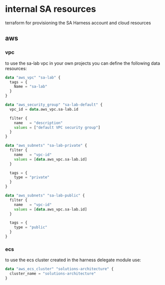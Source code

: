 # internal SA resources

terraform for provisioning the SA Harness account and cloud resources

## aws

### vpc

to use the sa-lab vpc in your own projects you can define the following data resources:

```terraform
data "aws_vpc" "sa-lab" {
  tags = {
    Name = "sa-lab"
  }
}

data "aws_security_group" "sa-lab-default" {
  vpc_id = data.aws_vpc.sa-lab.id

  filter {
    name   = "description"
    values = ["default VPC security group"]
  }
}

data "aws_subnets" "sa-lab-private" {
  filter {
    name   = "vpc-id"
    values = [data.aws_vpc.sa-lab.id]
  }

  tags = {
    type = "private"
  }
}

data "aws_subnets" "sa-lab-public" {
  filter {
    name   = "vpc-id"
    values = [data.aws_vpc.sa-lab.id]
  }

  tags = {
    type = "public"
  }
}
```

### ecs

to use the ecs cluster created in the harness delegate module use:

```terraform
data "aws_ecs_cluster" "solutions-architecture" {
  cluster_name = "solutions-architecture"
}
```
